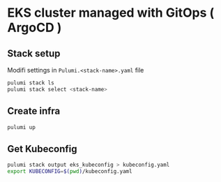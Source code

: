 # EKS cluster managed with GitOps ( ArgoCD )

## Stack setup

Modifi settings in `Pulumi.<stack-name>.yaml` file

```bash
pulumi stack ls
pulumi stack select <stack-name>
```

## Create infra

```bash
pulumi up
```

## Get Kubeconfig

```bash
pulumi stack output eks_kubeconfig > kubeconfig.yaml
export KUBECONFIG=$(pwd)/kubeconfig.yaml
```
